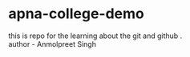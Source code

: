 # apna-college-demo
this is repo for the learning about the git and github .
<br>
author - Anmolpreet Singh
